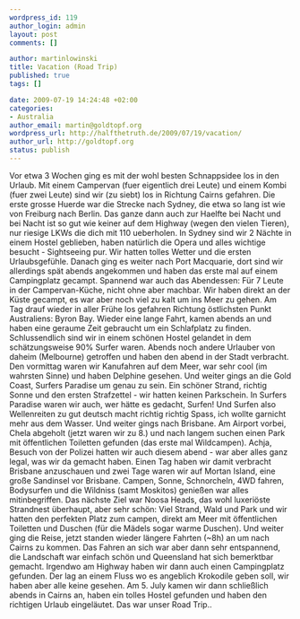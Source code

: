 ```yaml
--- 
wordpress_id: 119
author_login: admin
layout: post
comments: []

author: martinlowinski
title: Vacation (Road Trip)
published: true
tags: []

date: 2009-07-19 14:24:48 +02:00
categories: 
- Australia
author_email: martin@goldtopf.org
wordpress_url: http://halfthetruth.de/2009/07/19/vacation/
author_url: http://goldtopf.org
status: publish
---
```

Vor etwa 3 Wochen ging es mit der wohl besten Schnappsidee los in den Urlaub. Mit einem Campervan (fuer eigentlich drei Leute) und einem Kombi (fuer zwei Leute) sind wir (zu siebt) los in Richtung Cairns gefahren. Die erste grosse Huerde war die Strecke nach Sydney, die etwa so lang ist wie von Freiburg nach Berlin. Das ganze dann auch zur Haelfte bei Nacht und bei Nacht ist so gut wie keiner auf dem Highway (wegen den vielen Tieren), nur riesige LKWs die dich mit 110 ueberholen. In Sydney sind wir 2 N&auml;chte in einem Hostel geblieben, haben nat&uuml;rlich die Opera und alles wichtige besucht - Sightseeing pur. Wir hatten tolles Wetter und die ersten Urlaubsgef&uuml;hle. Danach ging es weiter nach Port Macquarie, dort sind wir allerdings sp&auml;t abends angekommen und haben das erste mal auf einem Campingplatz gecampt. Spannend war auch das Abendessen: F&uuml;r 7 Leute in der Campervan-K&uuml;che, nicht ohne aber machbar. Wir haben direkt an der K&uuml;ste gecampt, es war aber noch viel zu kalt um ins Meer zu gehen. Am Tag drauf wieder in aller Fr&uuml;he los gefahren Richtung &ouml;stlichsten Punkt Australiens: Byron Bay. Wieder eine lange Fahrt, kamen abends an und haben eine geraume Zeit gebraucht um ein Schlafplatz zu finden. Schlussendlich sind wir in einem sch&ouml;nen Hostel gelandet in dem sch&auml;tzungsweise 90% Surfer waren. Abends noch andere Urlauber von daheim (Melbourne) getroffen und haben den abend in der Stadt verbracht. Den vormittag waren wir Kanufahren auf dem Meer, war sehr cool (im wahrsten Sinne) und haben Delphine gesehen. Und weiter gings an die Gold Coast, Surfers Paradise um genau zu sein. Ein sch&ouml;ner Strand, richtig Sonne und den ersten Strafzettel - wir hatten keinen Parkschein. In Surfers Paradise waren wir auch, wer h&auml;tte es gedacht, Surfen! Und Surfen also Wellenreiten zu gut deutsch macht richtig richtig Spass, ich wollte garnicht mehr aus dem Wasser.
Und weiter gings nach Brisbane. Am Airport vorbei, Chela abgeholt (jetzt waren wir zu 8.) und nach langem suchen einen Park mit &ouml;ffentlichen Toiletten gefunden (das erste mal Wildcampen). Achja, Besuch von der Polizei hatten wir auch diesem abend - war aber alles ganz legal, was wir da gemacht haben. Einen Tag haben wir damit verbracht Brisbane anzuschauen und zwei Tage waren wir auf Mortan Island, eine gro&szlig;e Sandinsel vor Brisbane. Campen, Sonne, Schnorcheln, 4WD fahren, Bodysurfen und die Wildniss (samt Moskitos) genie&szlig;en war alles mitinbegriffen.
Das n&auml;chste Ziel war Noosa Heads, das wohl luxeri&ouml;ste Strandnest &uuml;berhaupt, aber sehr sch&ouml;n: Viel Strand, Wald und Park und wir hatten den perfekten Platz zum campen, direkt am Meer mit &ouml;ffentlichen Toiletten und Duschen (f&uuml;r die M&auml;dels sogar warme Duschen).
Und weiter ging die Reise, jetzt standen wieder l&auml;ngere Fahrten (~8h) an um nach Cairns zu kommen. Das Fahren an sich war aber dann sehr entspannend, die Landschaft war einfach sch&ouml;n und Queensland hat sich bemerktbar gemacht. Irgendwo am Highway haben wir dann auch einen Campingplatz gefunden. Der lag an einem Fluss wo es angeblich Krokodile geben soll, wir haben aber alle keine gesehen.
Am 5. July kamen wir dann schlie&szlig;lich abends in Cairns an, haben ein tolles Hostel gefunden und haben den richtigen Urlaub eingel&auml;utet. Das war unser Road Trip..
